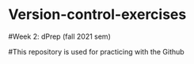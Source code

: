 # Version-control-exercises
#Week 2: dPrep (fall 2021 sem)

#This repository is used for practicing with the Github
